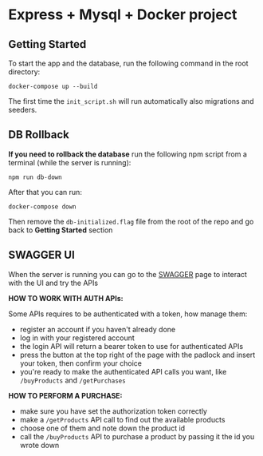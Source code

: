 # Express + Mysql + Docker project

## Getting Started

To start the app and the database, run the following command in the root directory:

```
docker-compose up --build
```

The first time the `init_script.sh` will run automatically also migrations and seeders.

## DB Rollback

**If you need to rollback the database** run the following npm script from a terminal (while the server is running):

```
npm run db-down
```

After that you can run:

```
docker-compose down
```

Then remove the `db-initialized.flag` file from the root of the repo and go back to **Getting Started** section

## SWAGGER UI

When the server is running you can go to the [SWAGGER](http://localhost:3000/api-docs/) page to interact with the UI and try the APIs

**HOW TO WORK WITH AUTH APIs:**

Some APIs requires to be authenticated with a token, how manage them:

- register an account if you haven't already done
- log in with your registered account
- the login API will return a bearer token to use for authenticated APIs
- press the button at the top right of the page with the padlock and insert your token, then confirm your choice
- you're ready to make the authenticated API calls you want, like `/buyProducts` and `/getPurchases`

**HOW TO PERFORM A PURCHASE:**

- make sure you have set the authorization token correctly
- make a `/getProducts` API call to find out the available products
- choose one of them and note down the product id
- call the `/buyProducts` API to purchase a product by passing it the id you wrote down
